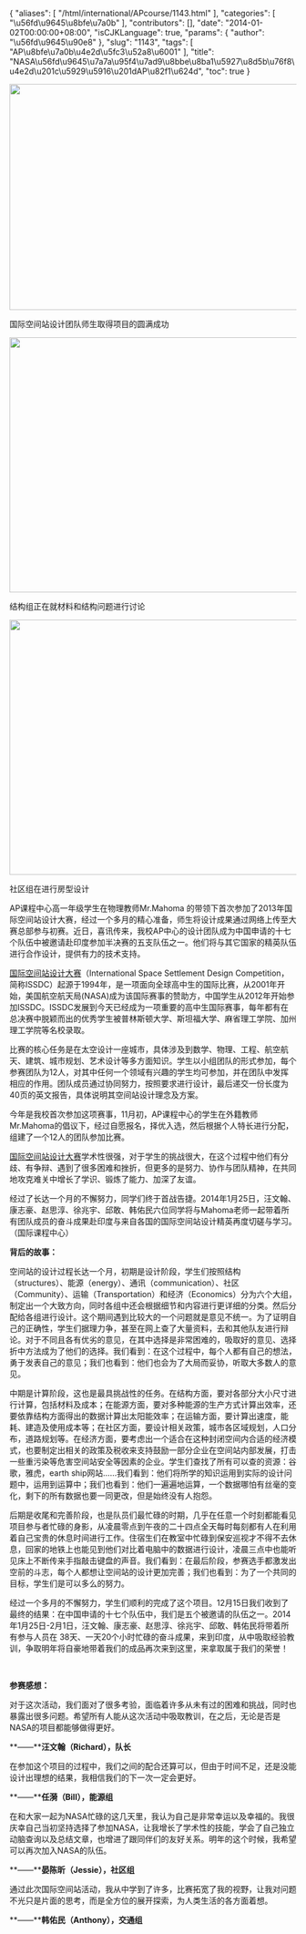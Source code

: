 {
    "aliases": [
        "/html/international/APcourse/1143.html"
    ],
    "categories": [
        "\u56fd\u9645\u8bfe\u7a0b"
    ],
    "contributors": [],
    "date": "2014-01-02T00:00:00+08:00",
    "isCJKLanguage": true,
    "params": {
        "author": "\u56fd\u9645\u90e8"
    },
    "slug": "1143",
    "tags": [
        "AP\u8bfe\u7a0b\u4e2d\u5fc3\u52a8\u6001"
    ],
    "title": "NASA\u56fd\u9645\u7a7a\u95f4\u7ad9\u8bbe\u8ba1\u5927\u8d5b\u76f8\u4e2d\u201c\u5929\u5916\u201dAP\u82f1\u624d",
    "toc": true
}


<img
    src="https://cdn.tfls.online/mirror/full/ddbbfa907cc863f44fddc993837abe73b1b34235.jpg"
    style="display:block;margin-left:auto;margin-right:auto;"
    decoding="async"
    fetchpriority="auto"
    loading="lazy"
    height="397"
    width="600"
/>




国际空间站设计团队师生取得项目的圆满成功





<img
    src="https://cdn.tfls.online/mirror/full/58dcaf8c0f013f6ab279472cc2ad4f0bb2cb667c.jpg"
    style="display:block;margin-left:auto;margin-right:auto;"
    decoding="async"
    fetchpriority="auto"
    loading="lazy"
    height="448"
    width="600"
/>




结构组正在就材料和结构问题进行讨论





<img
    src="https://cdn.tfls.online/mirror/full/b5a9325e3210634150df5783baee646c0394e2cb.jpg"
    style="display:block;margin-left:auto;margin-right:auto;"
    decoding="async"
    fetchpriority="auto"
    loading="lazy"
    height="448"
    width="600"
/>




社区组在进行房型设计




AP课程中心高一年级学生在物理教师Mr.Mahoma 的带领下首次参加了2013年国际空间站设计大赛，经过一个多月的精心准备，师生将设计成果通过网络上传至大赛总部参与初赛。近日，喜讯传来，我校AP中心的设计团队成为中国申请的十七个队伍中被邀请赴印度参加半决赛的五支队伍之一。他们将与其它国家的精英队伍进行合作设计，提供有力的技术支持。




[国际空间站设计大赛](http://spaceset.org/)（International
Space Settlement Design Competition，简称ISSDC）起源于1994年，是一项面向全球高中生的国际比赛，从2001年开始，美国航空航天局(NASA)成为该国际赛事的赞助方，中国学生从2012年开始参加ISSDC。ISSDC发展到今天已经成为一项重要的高中生国际赛事，每年都有在总决赛中脱颖而出的优秀学生被普林斯顿大学、斯坦福大学、麻省理工学院、加州理工学院等名校录取。




比赛的核心任务是在太空设计一座城市，具体涉及到数学、物理、工程、航空航天、建筑、城市规划、艺术设计等多方面知识。学生以小组团队的形式参加，每个参赛团队为12人，对其中任何一个领域有兴趣的学生均可参加，并在团队中发挥相应的作用。团队成员通过协同努力，按照要求进行设计，最后递交一份长度为40页的英文报告，具体说明其空间站设计理念及方案。




今年是我校首次参加这项赛事，11月初，AP课程中心的学生在外籍教师Mr.Mahoma的倡议下，经过自愿报名，择优入选，然后根据个人特长进行分配，组建了一个12人的团队参加比赛。




[国际空间站设计大赛](http://spaceset.org/)学术性很强，对于学生的挑战很大，在这个过程中他们有分歧、有争辩、遇到了很多困难和挫折，但更多的是努力、协作与团队精神，在共同地攻克难关中增长了学识、锻炼了能力、加深了友谊。




经过了长达一个月的不懈努力，同学们终于首战告捷。2014年1月25日，汪文翰、康志豪、赵思淳、徐兆宇、邱敢、韩佑民六位同学将与Mahoma老师一起带着所有团队成员的奋斗成果赴印度与来自各国的国际空间站设计精英再度切磋与学习。（国际课程中心）




  































**背后的故事：**




空间站的设计过程长达一个月，初期是设计阶段，学生们按照结构（structures）、能源（energy）、通讯（communication）、社区（Community）、运输（Transportation）和经济（Economics）分为六个大组，制定出一个大致方向，同时各组中还会根据细节和内容进行更详细的分类。然后分配给各组进行设计。这个期间遇到比较大的一个问题就是意见不统一。为了证明自己的正确性，学生们据理力争，甚至在网上查了大量资料，去和其他队友进行辩论。对于不同且各有优劣的意见，在其中选择是非常困难的，吸取好的意见、选择折中方法成为了他们的选择。我们看到：在这个过程中，每个人都有自己的想法，勇于发表自己的意见；我们也看到：他们也会为了大局而妥协，听取大多数人的意见。




中期是计算阶段，这也是最具挑战性的任务。在结构方面，要对各部分大小尺寸进行计算，包括材料及成本；在能源方面，要对多种能源的生产方式计算出效率，还要依靠结构方面得出的数据计算出太阳能效率；在运输方面，要计算出速度，能耗、建造及使用成本等；在社区方面，要设计相关政策，城市各区域规划，人口分布，道路规划等。在经济方面，要考虑出一个适合在这种封闭空间内合适的经济模式，也要制定出相关的政策及税收来支持鼓励一部分企业在空间站内部发展，打击一些重污染等危害空间站安全等因素的企业。学生们查找了所有可以查的资源：谷歌，雅虎，earth ship网站……我们看到：他们将所学的知识运用到实际的设计问题中，运用到运算中；我们也看到：他们一遍遍地运算，一个数据哪怕有丝毫的变化，剩下的所有数据也要一同更改，但是始终没有人抱怨。




后期是收尾和完善阶段，也是队员们最忙碌的时期，几乎在任意一个时刻都能看见项目参与者忙碌的身影，从凌晨零点到午夜的二十四点全天每时每刻都有人在利用着自己宝贵的休息时间进行工作。住宿生们在教室中忙碌到保安巡视才不得不去休息，回家的地铁上也能见到他们对比着电脑中的数据进行设计，凌晨三点中也能听见床上不断传来手指敲击键盘的声音。我们看到：在最后阶段，参赛选手都激发出空前的斗志，每个人都想让空间站的设计更加完善；我们也看到：为了一个共同的目标，学生们是可以多么的努力。




经过一个多月的不懈努力，学生们顺利的完成了这个项目。12月15日我们收到了最终的结果：在中国申请的十七个队伍中，我们是五个被邀请的队伍之一。2014年1月25日-2月1日，汪文翰、康志豪、赵思淳、徐兆宇、邱敢、韩佑民将带着所有参与人员在 38天、一天20个小时忙碌的奋斗成果，来到印度，从中吸取经验教训，争取明年将自豪地带着我们的成品再次来到这里，来拿取属于我们的荣誉！




 




**参赛感想：**




对于这次活动，我们面对了很多考验，面临着许多从未有过的困难和挑战，同时也暴露出很多问题。希望所有人能从这次活动中吸取教训，在之后，无论是否是NASA的项目都能够做得更好。




**——****汪文翰（Richard），队长**




在参加这个项目的过程中，我们之间的配合还算可以，但由于时间不足，还是没能设计出理想的结果，我相信我们的下一次一定会更好。




**——****任漪（Bill），能源组**




在和大家一起为NASA忙碌的这几天里，我认为自己是非常幸运以及幸福的。我很庆幸自己当初坚持选择了参加NASA，让我增长了学术性的技能，学会了自己独立动脑查询以及总结文章，也增进了跟同伴们的友好关系。明年的这个时候，我希望可以再次加入NASA的队伍。 




**——****晏陈昕（Jessie），社区组**




通过此次国际空间站活动，我从中学到了许多，比赛拓宽了我的视野，让我对问题不光只是片面的思考，而是全方位的展开探索，为人类生活的各方面着想。




**——****韩佑民（Anthony），交通组**




  



